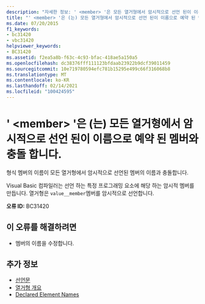 ```yaml
---
description: "자세한 정보: ' <member> '은 모든 열거형에서 암시적으로 선언 된이 이름으로 예약 된 멤버와 충돌 합니다."
title: "' <member> '은 (는) 모든 열거형에서 암시적으로 선언 된이 이름으로 예약 된 멤버와 충돌 합니다."
ms.date: 07/20/2015
f1_keywords:
- bc31420
- vbc31420
helpviewer_keywords:
- BC31420
ms.assetid: f2ea5a8b-f63c-4c93-bfac-418ae5a150a5
ms.openlocfilehash: dc38376fff111123bfdaab23922b9dcf39011459
ms.sourcegitcommit: 10e719780594efc781b15295e499c66f316068b8
ms.translationtype: MT
ms.contentlocale: ko-KR
ms.lasthandoff: 02/14/2021
ms.locfileid: "100424595"
---
```

# <a name="member-conflicts-with-the-reserved-member-by-this-name-that-is-implicitly-declared-in-all-enums"></a>' \<member> '은 (는) 모든 열거형에서 암시적으로 선언 된이 이름으로 예약 된 멤버와 충돌 합니다.

형식 멤버의 이름이 모든 열거형에서 암시적으로 선언된 멤버의 이름과 충돌합니다.  
  
 Visual Basic 컴파일러는 선언 하는 특정 프로그래밍 요소에 해당 하는 암시적 멤버를 만듭니다. 열거형은 `value__member`멤버를 암시적으로 선언합니다.  
  
 **오류 ID:** BC31420  
  
## <a name="to-correct-this-error"></a>이 오류를 해결하려면  
  
- 멤버의 이름을 수정합니다.  
  
## <a name="see-also"></a>추가 정보

- [선언문](../programming-guide/language-features/statements.md#declaration-statements)
- [열거형 개요](../programming-guide/language-features/constants-enums/enumerations-overview.md)
- [Declared Element Names](../programming-guide/language-features/declared-elements/declared-element-names.md)
